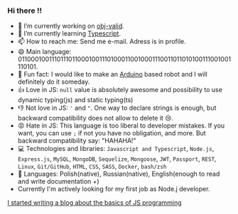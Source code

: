 ### Hi there :bangbang:


- 🔭 I’m currently working on [obj-valid](https://github.com/Iicytower/obj-valid).
- 🌱 I’m currently learning [Typescript](https://www.typescriptlang.org/).
- 📫 How to reach me: Send me e-mail. Adress is in profile.
- 😄 Main language: 011000100111011101100010011101000110010001110011011010100111001001110101.
- :tada: Fun fact: I would like to make an [Arduino](https://www.arduino.cc/) based robot and I will definitely do it someday.
- :+1: Love in JS: `null` value is absolutely awesome and possibility to use dynamic typing(js) and static typing(ts)
- :-1: Not love in JS: `'` and `"`. One way to declare strings is enough, but backward compatibility does not allow to delete it :cry:. 
- :rage: Hate in JS: This language is too liberal to developer mistakes. If you want, you can use `;` if not you have no obligation, and more. But backward compatibility say: "HAHAHA!"
- :computer: Technologies and libraries: `Javascript and Typescript`, `Node.js`, `Express.js`, `MySQL`, `MongoDB`, `Sequelize`, `Mongoose`, `JWT`, `Passport`, `REST`, `Linux`, `Git/GitHub`, `HTML`, `CSS`, `SASS`, `Docker`, `bash/zsh`
- :closed_book: Languages: Polish(native), Russian(native), English(enough to read and write documentation +)
- Currently I'm actively looking for my first job as Node.j developer. 

[I started writing a blog about the basics of JS programming](https://podstawynode.blogspot.com/)
